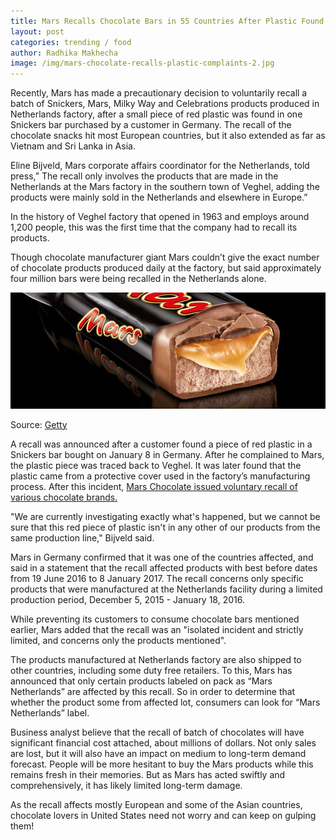 ```yaml
---
title: Mars Recalls Chocolate Bars in 55 Countries After Plastic Found in Product
layout: post
categories: trending / food
author: Radhika Makhecha
image: /img/mars-chocolate-recalls-plastic-complaints-2.jpg
---
```


Recently, Mars has made a precautionary decision to voluntarily recall a batch of Snickers, Mars, Milky Way and Celebrations products produced in Netherlands factory, after a small piece of red plastic was found in one Snickers bar purchased by a customer in Germany.
The recall of the chocolate snacks hit most European countries, but it also extended as far as Vietnam and Sri Lanka in Asia.

Eline Bijveld, Mars corporate affairs coordinator for the Netherlands, told press,” The recall only involves the products that are made in the Netherlands at the Mars factory in the southern town of Veghel, adding the products were mainly sold in the Netherlands and elsewhere in Europe.”

In the history of Veghel factory that opened in 1963 and employs around 1,200 people, this was the first time that the company had to recall its products.

Though chocolate manufacturer giant Mars couldn’t give the exact number of chocolate products produced daily at the factory, but said approximately four million bars were being recalled in the Netherlands alone.

![Existential - Mars Recalls Chocolate Bars in 55 Countries After Plastic Found in Product](/img/mars-chocolate-recalls-plastic-complaints.jpg)

Source: [Getty](http://www.gettyimages.in/)

A recall was announced after a customer found a piece of red plastic in a Snickers bar bought on January 8 in Germany. After he complained to Mars, the plastic piece was traced back to Veghel. It was later found that the plastic came from a protective cover used in the factory’s manufacturing process. After this incident, [Mars Chocolate issued voluntary recall of various chocolate brands.](http://www.mars.com/global/press-center/press-list/news-releases.aspx?SiteId=94&Id=7017)

"We are currently investigating exactly what's happened, but we cannot be sure that this red piece of plastic isn't in any other of our products from the same production line," Bijveld said.

Mars in Germany confirmed that it was one of the countries affected, and said in a statement that the recall affected products with best before dates from 19 June 2016 to 8 January 2017. The recall concerns only specific products that were manufactured at the Netherlands facility during a limited production period, December 5, 2015 - January 18, 2016.

While preventing its customers to consume chocolate bars mentioned earlier, Mars added that the recall was an "isolated incident and strictly limited, and concerns only the products mentioned".

The products manufactured at Netherlands factory are also shipped to other countries, including some duty free retailers. To this, Mars has announced that only certain products labeled on pack as “Mars Netherlands” are affected by this recall. So in order to determine that whether the product some from affected lot, consumers can look for “Mars Netherlands” label.

Business analyst believe that the recall of batch of chocolates will have significant financial cost attached, about millions of dollars. Not only sales are lost, but it will also have an impact on medium to long-term demand forecast. People will be more hesitant to buy the Mars products while this remains fresh in their memories. But as Mars has acted swiftly and comprehensively, it has likely limited long-term damage.

As the recall affects mostly European and some of the Asian countries, chocolate lovers in United States need not worry and can keep on gulping them!


